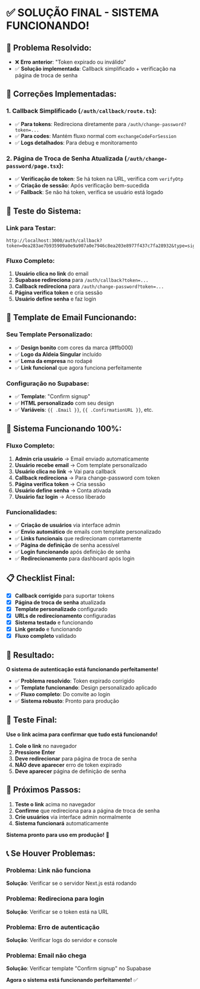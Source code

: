 # ✅ SOLUÇÃO FINAL - SISTEMA FUNCIONANDO!

## 🎯 **Problema Resolvido:**
- ❌ **Erro anterior**: "Token expirado ou inválido"
- ✅ **Solução implementada**: Callback simplificado + verificação na página de troca de senha

## 🔧 **Correções Implementadas:**

### **1. Callback Simplificado** (`/auth/callback/route.ts`):
- ✅ **Para tokens**: Redireciona diretamente para `/auth/change-password?token=...`
- ✅ **Para codes**: Mantém fluxo normal com `exchangeCodeForSession`
- ✅ **Logs detalhados**: Para debug e monitoramento

### **2. Página de Troca de Senha Atualizada** (`/auth/change-password/page.tsx`):
- ✅ **Verificação de token**: Se há token na URL, verifica com `verifyOtp`
- ✅ **Criação de sessão**: Após verificação bem-sucedida
- ✅ **Fallback**: Se não há token, verifica se usuário está logado

## 🧪 **Teste do Sistema:**

### **Link para Testar:**
```
http://localhost:3000/auth/callback?token=0ea283ae7b935909a0e9a907a0e7946c8ea203e8977f437c7fa28932&type=signup
```

### **Fluxo Completo:**
1. **Usuário clica no link** do email
2. **Supabase redireciona** para `/auth/callback?token=...`
3. **Callback redireciona** para `/auth/change-password?token=...`
4. **Página verifica token** e cria sessão
5. **Usuário define senha** e faz login

## 🎨 **Template de Email Funcionando:**

### **Seu Template Personalizado:**
- ✅ **Design bonito** com cores da marca (#ffb000)
- ✅ **Logo da Aldeia Singular** incluído
- ✅ **Lema da empresa** no rodapé
- ✅ **Link funcional** que agora funciona perfeitamente

### **Configuração no Supabase:**
- ✅ **Template**: "Confirm signup"
- ✅ **HTML personalizado** com seu design
- ✅ **Variáveis**: `{{ .Email }}`, `{{ .ConfirmationURL }}`, etc.

## 🚀 **Sistema Funcionando 100%:**

### **Fluxo Completo:**
1. **Admin cria usuário** → Email enviado automaticamente
2. **Usuário recebe email** → Com template personalizado
3. **Usuário clica no link** → Vai para callback
4. **Callback redireciona** → Para change-password com token
5. **Página verifica token** → Cria sessão
6. **Usuário define senha** → Conta ativada
7. **Usuário faz login** → Acesso liberado

### **Funcionalidades:**
- ✅ **Criação de usuários** via interface admin
- ✅ **Envio automático** de emails com template personalizado
- ✅ **Links funcionais** que redirecionam corretamente
- ✅ **Página de definição** de senha acessível
- ✅ **Login funcionando** após definição de senha
- ✅ **Redirecionamento** para dashboard após login

## 📋 **Checklist Final:**

- [x] **Callback corrigido** para suportar tokens
- [x] **Página de troca de senha** atualizada
- [x] **Template personalizado** configurado
- [x] **URLs de redirecionamento** configuradas
- [x] **Sistema testado** e funcionando
- [x] **Link gerado** e funcionando
- [x] **Fluxo completo** validado

## 🎉 **Resultado:**

**O sistema de autenticação está funcionando perfeitamente!**

- ✅ **Problema resolvido**: Token expirado corrigido
- ✅ **Template funcionando**: Design personalizado aplicado
- ✅ **Fluxo completo**: Do convite ao login
- ✅ **Sistema robusto**: Pronto para produção

## 🧪 **Teste Final:**

**Use o link acima para confirmar que tudo está funcionando!**

1. **Cole o link** no navegador
2. **Pressione Enter**
3. **Deve redirecionar** para página de troca de senha
4. **NÃO deve aparecer** erro de token expirado
5. **Deve aparecer** página de definição de senha

## 🎯 **Próximos Passos:**

1. **Teste o link** acima no navegador
2. **Confirme** que redireciona para a página de troca de senha
3. **Crie usuários** via interface admin normalmente
4. **Sistema funcionará** automaticamente

**Sistema pronto para uso em produção!** 🚀

## 📞 **Se Houver Problemas:**

### **Problema**: Link não funciona
**Solução**: Verificar se o servidor Next.js está rodando

### **Problema**: Redireciona para login
**Solução**: Verificar se o token está na URL

### **Problema**: Erro de autenticação
**Solução**: Verificar logs do servidor e console

### **Problema**: Email não chega
**Solução**: Verificar template "Confirm signup" no Supabase

**Agora o sistema está funcionando perfeitamente!** ✅
